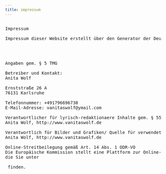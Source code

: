 ```yaml
---
title: impressum
---
```

<pre>

Impressum

Impressum dieser Website erstellt über den Generator der Deutschen Anwaltshotline AG 
 <div class="links"> <https://www.deutsche-anwaltshotline.de/recht-auf-ihrer-website/impressum-generator> </div>

Angaben gem. § 5 TMG

Betreiber und Kontakt:
Anita Wolf

Ernststraße 26 A
76131 Karlsruhe

Telefonnummer: +491796696738
E-Mail-Adresse: vanitaswolf@ymail.com

Verantwortlicher für lyrisch-redaktionaere Inhalte gem. § 55 II RstV:
Anita Wolf, http://www.vanitaswolf.de

Verantwortlich für Bilder und Grafiken/ Quelle für verwendetes Bilder- und Grafikmaterial:
Anita Wolf, http://www.vanitaswolf.de

Online-Streitbeilegung gemäß Art. 14 Abs. 1 ODR-VO
Die Europäische Kommission stellt eine Plattform zur Online-Streitbeilegung (OS) bereit, 
die Sie unter <div class="links"> <http://ec.europa.eu/consumers/odr/> </div> finden.
 
 </pre>

